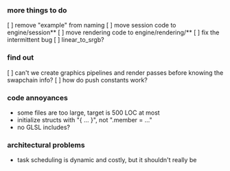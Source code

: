 ### more things to do
[ ] remove "example" from naming
[ ] move session code to engine/session**
[ ] move rendering code to engine/rendering/**
[ ] fix the intermittent bug
[ ] linear_to_srgb?

### find out
[ ] can't we create graphics pipelines and render passes before knowing the swapchain info?
[ ] how do push constants work?

### code annoyances
* some files are too large, target is 500 LOC at most
* initialize structs with "{ ... }", not ".member = ..."
* no GLSL includes?

### architectural problems
* task scheduling is dynamic and costly, but it shouldn't really be